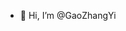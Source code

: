 - 👋 Hi, I’m @GaoZhangYi



<!---
GaoZhangYi/GaoZhangYi is a ✨ special ✨ repository because its `README.md` (this file) appears on your GitHub profile.
You can click the Preview link to take a look at your changes.
--->

